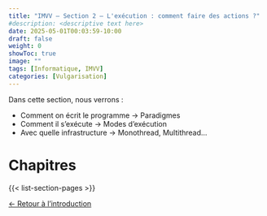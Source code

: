 ```yaml
---
title: "IMVV — Section 2 — L'exécution : comment faire des actions ?"
#description: <descriptive text here>
date: 2025-05-01T00:03:59-10:00
draft: false
weight: 0
showToc: true
image: ""
tags: [Informatique, IMVV]
categories: [Vulgarisation]
---
```

Dans cette section, nous verrons :
- Comment on écrit le programme → Paradigmes
- Comment il s’exécute → Modes d’exécution
- Avec quelle infrastructure → Monothread, Multithread...

# Chapitres

{{< list-section-pages >}}

[← Retour à l’introduction](../../introduction/)